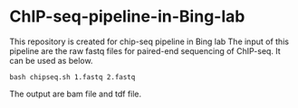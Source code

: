 # ChIP-seq-pipeline-in-Bing-lab
This repository is created for chip-seq pipeline in Bing lab
The input of this pipeline are the raw fastq files for paired-end sequencing of ChIP-seq. It can be used as below.
```
bash chipseq.sh 1.fastq 2.fastq
```
The output are bam file and tdf file.
